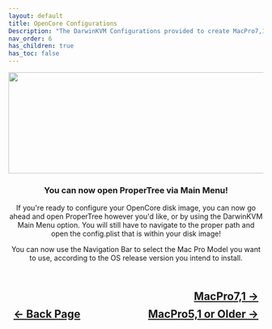 ```yaml
---
layout: default
title: OpenCore Configurations
Description: "The DarwinKVM Configurations provided to create MacPro7,1 and MacPro5,1 or older machines."
nav_order: 6
has_children: true
has_toc: false
---
```


<style>
  .navigation-container {
    display: flex;
    justify-content: space-between;
    align-items: center;
    width: 100%;
  }
  
  .nav-button {
    margin: 10px;
  }

  .mp71-next-button-container {
    text-align: right;
  }

  .mp71-next-button {
    margin: 10px;
    top: 0px;
    bottom: 0px;
    left: 0px;
    right: 0px;
  }

</style>

<p align="center">
  <img width="650" height="200" src="../../../assets/Headers/Header-OCC.png">
</p>

<h3 align="center">You can now open ProperTree via Main Menu!</h3>

<p align="center">If you're ready to configure your OpenCore disk image, you can now go ahead and open ProperTree however you'd like, or by using the DarwinKVM Main Menu option. You will still have to navigate to the proper path and open the config.plist that is within your disk image!</p>

<p align="center">You can now use the Navigation Bar to select the Mac Pro Model you want to use, according to the OS release version you intend to install.<p>

<h2 align="center">
  <br>
  <div class="mp71-next-button-container">
  <a class="mp71-next-button" href="../01-MacPro71/index">MacPro7,1 &rarr;</a>
  </div>
  <div class="navigation-container">
    <a class="nav-button" href="../../05-ProperTreeUI">&larr; Back Page</a>
    <a class="nav-button" href="../02-MacPro51/index">MacPro5,1 or Older &rarr;</a>
  </div>
  <br>
</h2>
